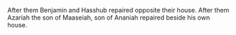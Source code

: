 After them Benjamin and Hasshub repaired opposite their house. After them Azariah the son of Maaseiah, son of Ananiah repaired beside his own house.
